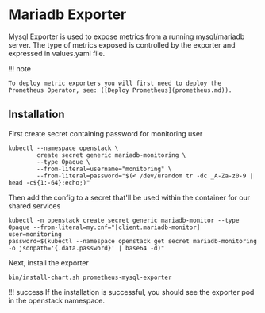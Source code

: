 # Mariadb Exporter

Mysql Exporter is used to expose metrics from a running mysql/mariadb server. The type of metrics exposed is controlled
by the exporter and expressed in values.yaml file.

!!! note

    To deploy metric exporters you will first need to deploy the Prometheus Operator, see: ([Deploy Prometheus](prometheus.md)).

## Installation

First create secret containing password for monitoring user

``` shell
kubectl --namespace openstack \
        create secret generic mariadb-monitoring \
        --type Opaque \
        --from-literal=username="monitoring" \
        --from-literal=password="$(< /dev/urandom tr -dc _A-Za-z0-9 | head -c${1:-64};echo;)"
```

Then add the config to a secret that'll be used within the container for our shared services
``` shell
kubectl -n openstack create secret generic mariadb-monitor --type Opaque --from-literal=my.cnf="[client.mariadb-monitor]
user=monitoring
password=$(kubectl --namespace openstack get secret mariadb-monitoring -o jsonpath='{.data.password}' | base64 -d)"
```

Next, install the exporter

``` shell
bin/install-chart.sh prometheus-mysql-exporter
```

!!! success
    If the installation is successful, you should see the exporter pod in the openstack namespace.
